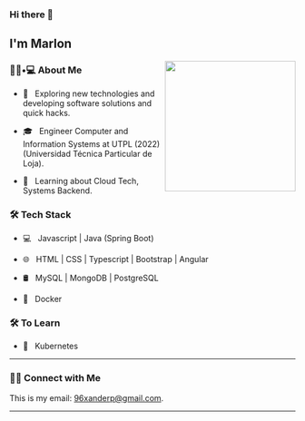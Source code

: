 ### Hi there 👋<h2> I'm Marlon</h2>

<img align='right' src="https://media.giphy.com/media/M9gbBd9nbDrOTu1Mqx/giphy.gif" width="230">

<h3> 👨🏻•💻 About Me </h3>



- 🤔 &nbsp; Exploring new technologies and developing software solutions and quick hacks.

- 🎓 &nbsp; Engineer Computer and Information Systems at UTPL (2022) (Universidad Técnica Particular de Loja).

- 🌱 &nbsp; Learning about Cloud Tech, Systems Backend.



<h3>🛠 Tech Stack</h3>



- 💻 &nbsp; Javascript | Java (Spring Boot)

- 🌐 &nbsp; HTML | CSS | Typescript | Bootstrap | Angular

- 🛢 &nbsp; MySQL | MongoDB | PostgreSQL

- 🐳 &nbsp; Docker



<h3>🛠 To Learn</h3>

- 🔧 &nbsp; Kubernetes 

<hr>



<h3> 🤝🏻 Connect with Me </h3>

<p align="center">

  This is my email: 96xanderp@gmail.com.
  
</p>


<hr>
